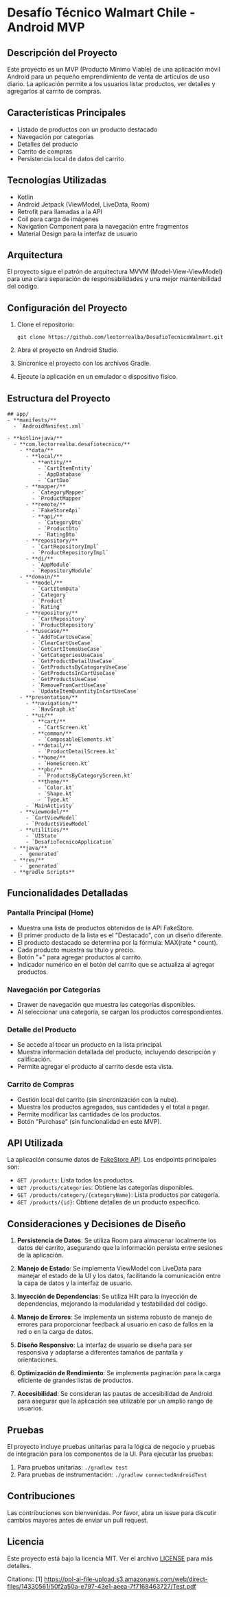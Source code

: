 # Desafío Técnico Walmart Chile - Android MVP

## Descripción del Proyecto

Este proyecto es un MVP (Producto Mínimo Viable) de una aplicación móvil Android para un pequeño emprendimiento de venta de artículos de uso diario. La aplicación permite a los usuarios listar productos, ver detalles y agregarlos al carrito de compras.

## Características Principales

- Listado de productos con un producto destacado
- Navegación por categorías
- Detalles del producto
- Carrito de compras
- Persistencia local de datos del carrito

## Tecnologías Utilizadas

- Kotlin
- Android Jetpack (ViewModel, LiveData, Room)
- Retrofit para llamadas a la API
- Coil para carga de imágenes
- Navigation Component para la navegación entre fragmentos
- Material Design para la interfaz de usuario

## Arquitectura

El proyecto sigue el patrón de arquitectura MVVM (Model-View-ViewModel) para una clara separación de responsabilidades y una mejor mantenibilidad del código.

## Configuración del Proyecto

1. Clone el repositorio:
   ```
   git clone https://github.com/leotorrealba/DesafioTecnicoWalmart.git
   ```

2. Abra el proyecto en Android Studio.

3. Sincronice el proyecto con los archivos Gradle.

4. Ejecute la aplicación en un emulador o dispositivo físico.

## Estructura del Proyecto

```
## app/
- **manifests/**
  - `AndroidManifest.xml`

- **kotlin+java/**
  - **com.lectorrealba.desafiotecnico/**
    - **data/**
      - **local/**
        - **entity/**
          - `CartItemEntity`
          - `AppDatabase`
          - `CartDao`
      - **mapper/**
        - `CategoryMapper`
        - `ProductMapper`
      - **remote/**
        - `FakeStoreApi`
        - **api/**
          - `CategoryDto`
          - `ProductDto`
          - `RatingDto`
      - **repository/**
        - `CartRepositoryImpl`
        - `ProductRepositoryImpl`
      - **di/**
        - `AppModule`
        - `RepositoryModule`
    - **domain/**
      - **model/**
        - `CartItemData`
        - `Category`
        - `Product`
        - `Rating`
      - **repository/**
        - `CartRepository`
        - `ProductRepository`
      - **usecase/**
        - `AddToCartUseCase`
        - `ClearCartUseCase`
        - `GetCartItemsUseCase`
        - `GetCategoriesUseCase`
        - `GetProductDetailUseCase`
        - `GetProductsByCategoryUseCase`
        - `GetProductsInCartUseCase`
        - `GetProductsUseCase`
        - `RemoveFromCartUseCase`
        - `UpdateItemQuantityInCartUseCase`
    - **presentation/**
      - **navigation/**
        - `NavGraph.kt`
      - **ui/**
        - **cart/**
          - `CartScreen.kt`
        - **common/**
          - `ComposableElements.kt`
        - **detail/**
          - `ProductDetailScreen.kt`
        - **home/**
          - `HomeScreen.kt`
        - **pbc/**
          - `ProductsByCategoryScreen.kt`
        - **theme/**
          - `Color.kt`
          - `Shape.kt`
          - `Type.kt`
      - `MainActivity`
    - **viewmodel/**
      - `CartViewModel`
      - `ProductsViewModel`
    - **utilities/**
      - `UIState`
      - `DesafioTecnicoApplication`
  - **java/**
    - `generated`
  - **res/**
    - `generated`
  - **gradle Scripts**

```

## Funcionalidades Detalladas

### Pantalla Principal (Home)

- Muestra una lista de productos obtenidos de la API FakeStore.
- El primer producto de la lista es el "Destacado", con un diseño diferente.
- El producto destacado se determina por la fórmula: MAX(rate * count).
- Cada producto muestra su título y precio.
- Botón "+" para agregar productos al carrito.
- Indicador numérico en el botón del carrito que se actualiza al agregar productos.

### Navegación por Categorías

- Drawer de navegación que muestra las categorías disponibles.
- Al seleccionar una categoría, se cargan los productos correspondientes.

### Detalle del Producto

- Se accede al tocar un producto en la lista principal.
- Muestra información detallada del producto, incluyendo descripción y calificación.
- Permite agregar el producto al carrito desde esta vista.

### Carrito de Compras

- Gestión local del carrito (sin sincronización con la nube).
- Muestra los productos agregados, sus cantidades y el total a pagar.
- Permite modificar las cantidades de los productos.
- Botón "Purchase" (sin funcionalidad en este MVP).

## API Utilizada

La aplicación consume datos de [FakeStore API](https://fakestoreapi.com/). Los endpoints principales son:

- `GET /products`: Lista todos los productos.
- `GET /products/categories`: Obtiene las categorías disponibles.
- `GET /products/category/{categoryName}`: Lista productos por categoría.
- `GET /products/{id}`: Obtiene detalles de un producto específico.

## Consideraciones y Decisiones de Diseño

1. **Persistencia de Datos**: Se utiliza Room para almacenar localmente los datos del carrito, asegurando que la información persista entre sesiones de la aplicación.

2. **Manejo de Estado**: Se implementa ViewModel con LiveData para manejar el estado de la UI y los datos, facilitando la comunicación entre la capa de datos y la interfaz de usuario.

3. **Inyección de Dependencias**: Se utiliza Hilt para la inyección de dependencias, mejorando la modularidad y testabilidad del código.

4. **Manejo de Errores**: Se implementa un sistema robusto de manejo de errores para proporcionar feedback al usuario en caso de fallos en la red o en la carga de datos.

5. **Diseño Responsivo**: La interfaz de usuario se diseña para ser responsiva y adaptarse a diferentes tamaños de pantalla y orientaciones.

6. **Optimización de Rendimiento**: Se implementa paginación para la carga eficiente de grandes listas de productos.

7. **Accesibilidad**: Se consideran las pautas de accesibilidad de Android para asegurar que la aplicación sea utilizable por un amplio rango de usuarios.

## Pruebas

El proyecto incluye pruebas unitarias para la lógica de negocio y pruebas de integración para los componentes de la UI. Para ejecutar las pruebas:

1. Para pruebas unitarias: `./gradlew test`
2. Para pruebas de instrumentación: `./gradlew connectedAndroidTest`

## Contribuciones

Las contribuciones son bienvenidas. Por favor, abra un issue para discutir cambios mayores antes de enviar un pull request.

## Licencia

Este proyecto está bajo la licencia MIT. Ver el archivo [LICENSE](LICENSE) para más detalles.

Citations:
[1] https://ppl-ai-file-upload.s3.amazonaws.com/web/direct-files/14330561/50f2a50a-e797-43e1-aeea-7f7168463727/Test.pdf